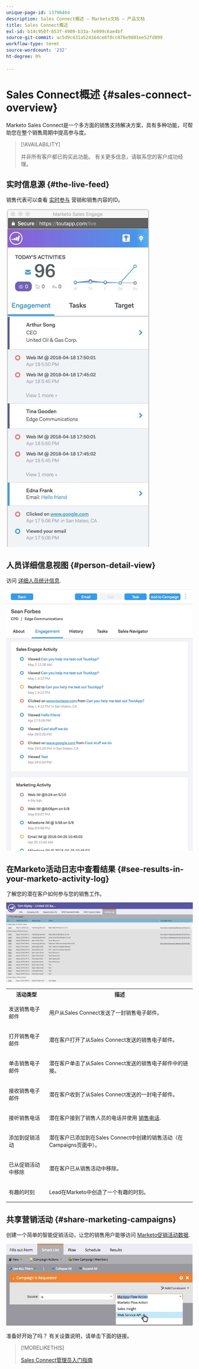 ```yaml
---
unique-page-id: 13796464
description: Sales Connect概述 — Marketo文档 — 产品文档
title: Sales Connect概述
exl-id: b14c950f-653f-4909-b33a-7e099c6ae4bf
source-git-commit: ac5d9c431a524164ce6f0cc076e9801ee52fd899
workflow-type: tm+mt
source-wordcount: '232'
ht-degree: 0%

---
```


# Sales Connect概述 {#sales-connect-overview}

Marketo Sales Connect是一个多方面的销售支持解决方案，具有多种功能，可帮助您在整个销售周期中提高参与度。

>[!AVAILABILITY]
>
>并非所有客户都已购买此功能。 有关更多信息，请联系您的客户成功经理。

## 实时信息源 {#the-live-feed}

销售代表可以查看 [实时参与](/help/marketo/product-docs/marketo-sales-connect/email/the-live-feed/live-feed-overview.md) 营销和销售内容的ID。

![](assets/engagement.jpg)

## 人员详细信息视图 {#person-detail-view}

访问 [详细人员统计信息](/help/marketo/product-docs/marketo-sales-connect/people/person-detail-view.md).

![](assets/2018-05-11-at-3.28-pm.jpg)

## 在Marketo活动日志中查看结果 {#see-results-in-your-marketo-activity-log}

了解您的潜在客户如何参与您的销售工作。

![](assets/2018-05-11-at-3.30-pm.jpg)

<table> 
 <tbody> 
  <tr> 
   <th>活动类型</th> 
   <th>描述</th> 
  </tr> 
  <tr> 
   <td><p>发送销售电子邮件</p></td> 
   <td><p>用户从Sales Connect发送了一封销售电子邮件。</p></td> 
  </tr> 
  <tr> 
   <td><p>打开销售电子邮件</p></td> 
   <td><p>潜在客户打开了从Sales Connect发送的销售电子邮件。</p></td> 
  </tr> 
  <tr> 
   <td><p>单击销售电子邮件</p></td> 
   <td><p>潜在客户单击了从Sales Connect发送的销售电子邮件中的链接。</p></td> 
  </tr> 
  <tr> 
   <td colspan="1"><p>接收销售电子邮件</p></td> 
   <td colspan="1"><p>潜在客户收到了从Sales Connect发送的一封电子邮件。</p></td> 
  </tr> 
  <tr> 
   <td colspan="1"><p>接听销售电话</p></td> 
   <td colspan="1"><p>潜在客户接到了销售人员的电话并使用 <a href="/help/marketo/product-docs/marketo-sales-connect/phone/sales-phone-overview.md" rel="nofollow">销售电话</a>.</p></td> 
  </tr> 
  <tr> 
   <td colspan="1"><p>添加到促销活动</p></td> 
   <td colspan="1"><p>潜在客户已添加到在Sales Connect中创建的销售活动（在Campaigns页面中）。</p></td> 
  </tr> 
  <tr> 
   <td colspan="1"><p>已从促销活动中移除</p></td> 
   <td colspan="1"><p>潜在客户已从销售活动中移除。</p></td> 
  </tr> 
  <tr> 
   <td colspan="1"><p>有趣的时刻</p></td> 
   <td colspan="1"><p>Lead在Marketo中创造了一个有趣的时刻。</p></td> 
  </tr> 
 </tbody> 
</table>

## 共享营销活动 {#share-marketing-campaigns}

创建一个简单的智能促销活动，让您的销售用户能够访问 [Marketo促销活动数据](/help/marketo/product-docs/marketo-sales-connect/marketo/make-a-campaign-visible-to-sales-connect-users.md).

![](assets/campaign-is-requested.jpg)

准备好开始了吗？ 有关设置说明，请单击下面的链接。

>[!MORELIKETHIS]
>
>[Sales Connect管理员入门指南](/help/marketo/product-docs/marketo-sales-connect/getting-started/getting-started-guide-for-sales-connect-admins.md)
